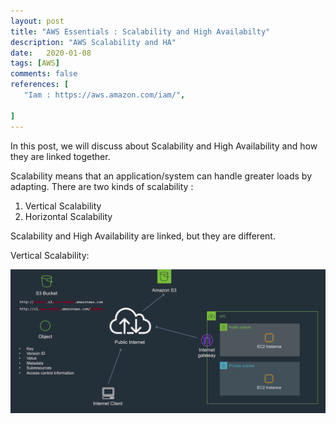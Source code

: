 ```yaml
---
layout: post
title: "AWS Essentials : Scalability and High Availabilty"
description: "AWS Scalability and HA"
date:   2020-01-08
tags: [AWS]
comments: false
references: [
   "Iam : https://aws.amazon.com/iam/",
   
]
---  
```


In this post, we will discuss about Scalability and High Availability and how they are linked together. 

Scalability means that an application/system  can handle greater loads by adapting. There are two kinds of scalability :

1. Vertical Scalability
2. Horizontal Scalability 

Scalability and High Availability are linked, but they are different. 

Vertical Scalability: 


<img src="../../images/2020-11-21-11-30-46.png" class="img-responsive"/>

